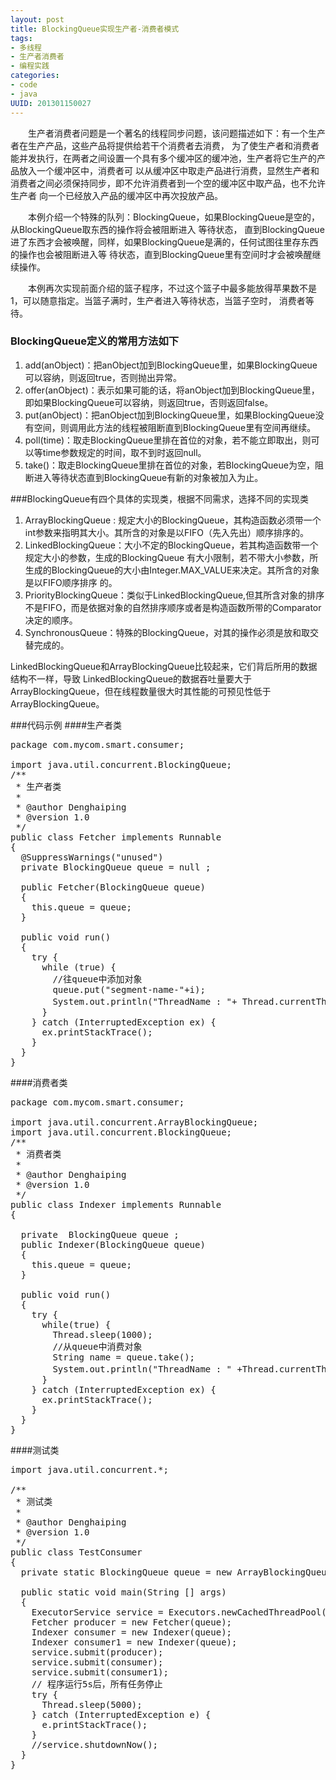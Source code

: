```yaml
--- 
layout: post
title: BlockingQueue实现生产者-消费者模式
tags: 
- 多线程
- 生产者消费者
- 编程实践
categories:
- code
- java
UUID: 201301150027
---
```


　　生产者消费者问题是一个著名的线程同步问题，该问题描述如下：有一个生产者在生产产品，这些产品将提供给若干个消费者去消费，
为了使生产者和消费者能并发执行，在两者之间设置一个具有多个缓冲区的缓冲池，生产者将它生产的产品放入一个缓冲区中，消费者可
以从缓冲区中取走产品进行消费，显然生产者和消费者之间必须保持同步，即不允许消费者到一个空的缓冲区中取产品，也不允许生产者
向一个已经放入产品的缓冲区中再次投放产品。
 
　　本例介绍一个特殊的队列：BlockingQueue，如果BlockingQueue是空的，从BlockingQueue取东西的操作将会被阻断进入 等待状态，
直到BlockingQueue进了东西才会被唤醒，同样，如果BlockingQueue是满的，任何试图往里存东西的操作也会被阻断进入等 待状态，直到BlockingQueue里有空间时才会被唤醒继续操作。 

　　本例再次实现前面介绍的篮子程序，不过这个篮子中最多能放得苹果数不是1，可以随意指定。当篮子满时，生产者进入等待状态，当篮子空时，
消费者等待。 

### BlockingQueue定义的常用方法如下
<ol>
<li>add(anObject)：把anObject加到BlockingQueue里，如果BlockingQueue可以容纳，则返回true，否则抛出异常。 </li>
<li>offer(anObject)：表示如果可能的话，将anObject加到BlockingQueue里，即如果BlockingQueue可以容纳，则返回true，否则返回false。 </li>
<li>put(anObject)：把anObject加到BlockingQueue里，如果BlockingQueue没有空间，则调用此方法的线程被阻断直到BlockingQueue里有空间再继续。</li>
<li>poll(time)：取走BlockingQueue里排在首位的对象，若不能立即取出，则可以等time参数规定的时间，取不到时返回null。 </li>
<li>take()：取走BlockingQueue里排在首位的对象，若BlockingQueue为空，阻断进入等待状态直到BlockingQueue有新的对象被加入为止。 </li>
</ol>

###BlockingQueue有四个具体的实现类，根据不同需求，选择不同的实现类
<ol>
<li>
ArrayBlockingQueue : 规定大小的BlockingQueue，其构造函数必须带一个int参数来指明其大小。其所含的对象是以FIFO（先入先出）顺序排序的。 
</li>
<li>
LinkedBlockingQueue：大小不定的BlockingQueue，若其构造函数带一个规定大小的参数，生成的BlockingQueue 有大小限制，若不带大小参数，所生成的BlockingQueue的大小由Integer.MAX_VALUE来决定。其所含的对象是以FIFO顺序排序 的。 
</li>
<li>
PriorityBlockingQueue：类似于LinkedBlockingQueue,但其所含对象的排序不是FIFO，而是依据对象的自然排序顺序或者是构造函数所带的Comparator决定的顺序。 
</li>
<li>
SynchronousQueue：特殊的BlockingQueue，对其的操作必须是放和取交替完成的。 
</li>
</ol>
LinkedBlockingQueue和ArrayBlockingQueue比较起来，它们背后所用的数据结构不一样，导致 LinkedBlockingQueue的数据吞吐量要大于ArrayBlockingQueue，但在线程数量很大时其性能的可预见性低于 ArrayBlockingQueue。

###代码示例
####生产者类
<pre id="java">
package com.mycom.smart.consumer;

import java.util.concurrent.BlockingQueue;
/**
 * 生产者类
 *
 * @author Denghaiping
 * @version 1.0
 */
public class Fetcher implements Runnable
{
  @SuppressWarnings("unused")
  private BlockingQueue<String> queue = null ;

  public Fetcher(BlockingQueue<String> queue)
  {
    this.queue = queue;
  }

  public void run() 
  {
    try {
      while (true) {
        //往queue中添加对象
        queue.put("segment-name-"+i);
        System.out.println("ThreadName : "+ Thread.currentThread().getName() +" 抓取完成");
      }   
    } catch (InterruptedException ex) {
      ex.printStackTrace();    
    }   
  }
}                                                                                                                                                                      
</pre>
####消费者类
<pre id="java">
package com.mycom.smart.consumer;

import java.util.concurrent.ArrayBlockingQueue;
import java.util.concurrent.BlockingQueue;
/**
 * 消费者类
 *
 * @author Denghaiping
 * @version 1.0
 */
public class Indexer implements Runnable
{

  private  BlockingQueue<String> queue ;
  public Indexer(BlockingQueue<String> queue)
  {
    this.queue = queue;
  }

  public void run()
  {
    try {
      while(true) {
        Thread.sleep(1000);
        //从queue中消费对象
        String name = queue.take();
        System.out.println("ThreadName : " +Thread.currentThread().getName()+ " 索引创建完成 " +name);
      }
    } catch (InterruptedException ex) {
      ex.printStackTrace(); 
    }
  }
} 
</pre>
####测试类
<pre id="java">
import java.util.concurrent.*;

/**
 * 测试类
 *
 * @author Denghaiping
 * @version 1.0
 */
public class TestConsumer
{
  private static BlockingQueue<String> queue = new ArrayBlockingQueue<String> (10);
  
  public static void main(String [] args) 
  {
    ExecutorService service = Executors.newCachedThreadPool();  
    Fetcher producer = new Fetcher(queue);  
    Indexer consumer = new Indexer(queue);  
    Indexer consumer1 = new Indexer(queue);  
    service.submit(producer);  
    service.submit(consumer);
    service.submit(consumer1);
    // 程序运行5s后，所有任务停止  
    try {
      Thread.sleep(5000);
    } catch (InterruptedException e) {
      e.printStackTrace();
    }
    //service.shutdownNow();  
  }
}
</pre>
